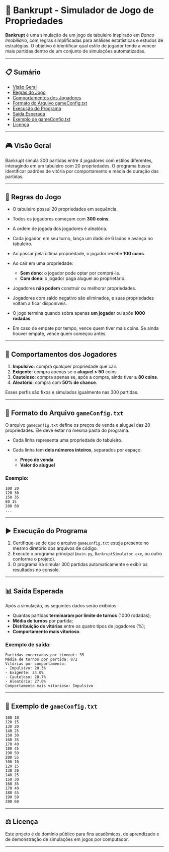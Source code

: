 

# 🏦 Bankrupt - Simulador de Jogo de Propriedades

**Bankrupt** é uma simulação de um jogo de tabuleiro inspirado em *Banco Imobiliário*, com regras simplificadas para análises estatísticas e estudos de estratégias. O objetivo é identificar qual estilo de jogador tende a vencer mais partidas dentro de um conjunto de simulações automatizadas.

---

## 📋 Sumário

* [Visão Geral](#visão-geral)
* [Regras do Jogo](#regras-do-jogo)
* [Comportamentos dos Jogadores](#comportamentos-dos-jogadores)
* [Formato do Arquivo gameConfig.txt](#formato-do-arquivo-gameconfigtxt)
* [Execução do Programa](#execução-do-programa)
* [Saída Esperada](#saída-esperada)
* [Exemplo de gameConfig.txt](#exemplo-de-gameconfigtxt)
* [Licença](#licença)

---

## 🎮 Visão Geral

Bankrupt simula 300 partidas entre 4 jogadores com estilos diferentes, interagindo em um tabuleiro com 20 propriedades. O programa busca identificar padrões de vitória por comportamento e média de duração das partidas.

---

## 🧩 Regras do Jogo

* O tabuleiro possui 20 propriedades em sequência.
* Todos os jogadores começam com **300 coins**.
* A ordem de jogada dos jogadores é aleatória.
* Cada jogador, em seu turno, lança um dado de 6 lados e avança no tabuleiro.
* Ao passar pela última propriedade, o jogador recebe **100 coins**.
* Ao cair em uma propriedade:

  * **Sem dono**: o jogador pode optar por comprá-la.
  * **Com dono**: o jogador paga aluguel ao proprietário.
* Jogadores **não podem** construir ou melhorar propriedades.
* Jogadores com saldo negativo são eliminados, e suas propriedades voltam a ficar disponíveis.
* O jogo termina quando sobra apenas **um jogador** ou após **1000 rodadas**.
* Em caso de empate por tempo, vence quem tiver mais coins. Se ainda houver empate, vence quem começou antes.

---

## 🧠 Comportamentos dos Jogadores

1. **Impulsivo**: compra qualquer propriedade que cair.
2. **Exigente**: compra apenas se o **aluguel > 50** coins.
3. **Cauteloso**: compra apenas se, após a compra, ainda tiver **≥ 80 coins**.
4. **Aleatório**: compra com **50% de chance**.

Esses perfis são fixos e simulados igualmente nas 300 partidas.

---

## 📁 Formato do Arquivo `gameConfig.txt`

O arquivo `gameConfig.txt` define os preços de venda e aluguel das 20 propriedades. Ele deve estar na mesma pasta do programa.

* Cada linha representa uma propriedade do tabuleiro.
* Cada linha tem **dois números inteiros**, separados por espaço:

  * **Preço de venda**
  * **Valor do aluguel**

### Exemplo:

```
100 20
120 30
150 35
80 15
200 60
...
```

---

## ▶️ Execução do Programa

1. Certifique-se de que o arquivo `gameConfig.txt` esteja presente no mesmo diretório dos arquivos de código.
2. Execute o programa principal (`main.py`, `BankruptSimulator.exe`, ou outro conforme o projeto).
3. O programa irá simular 300 partidas automaticamente e exibir os resultados no console.

---

## 📊 Saída Esperada

Após a simulação, os seguintes dados serão exibidos:

* Quantas partidas **terminaram por limite de turnos** (1000 rodadas);
* **Média de turnos** por partida;
* **Distribuição de vitórias** entre os quatro tipos de jogadores (%);
* **Comportamento mais vitorioso**.

### Exemplo de saída:

```
Partidas encerradas por timeout: 35
Média de turnos por partida: 872
Vitórias por comportamento:
- Impulsivo: 28.3%
- Exigente: 24.0%
- Cauteloso: 20.7%
- Aleatório: 27.0%
Comportamento mais vitorioso: Impulsivo
```

---

## 📄 Exemplo de `gameConfig.txt`

```
100 10
120 15
130 20
140 25
150 30
160 35
170 40
180 45
190 50
200 55
100 10
120 15
130 20
140 25
150 30
160 35
170 40
180 45
190 50
200 60
```

---

## ⚖️ Licença

Este projeto é de domínio público para fins acadêmicos, de aprendizado e de demonstração de simulações em jogos por computador.

---
